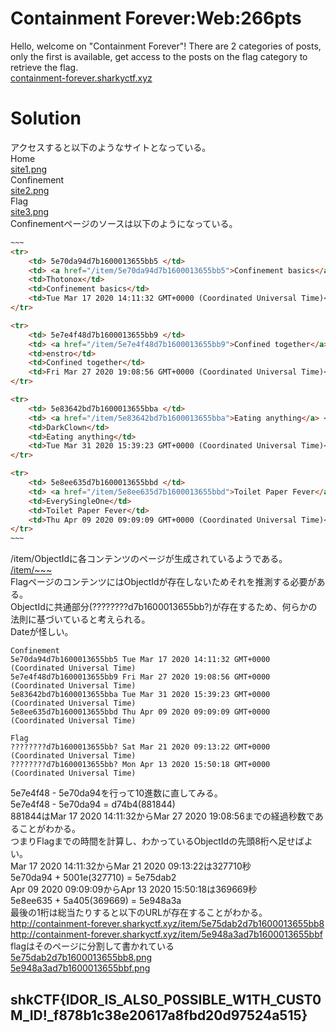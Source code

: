 # Containment Forever:Web:266pts
Hello, welcome on "Containment Forever"! There are 2 categories of posts, only the first is available, get access to the posts on the flag category to retrieve the flag.  
[containment-forever.sharkyctf.xyz](http://containment-forever.sharkyctf.xyz)  

# Solution
アクセスすると以下のようなサイトとなっている。  
Home  
[site1.png](site/site1.png)  
Confinement  
[site2.png](site/site2.png)  
Flag  
[site3.png](site/site3.png)  
Confinementページのソースは以下のようになっている。  
```html
~~~
<tr>
    <td> 5e70da94d7b1600013655bb5 </td>
    <td> <a href="/item/5e70da94d7b1600013655bb5">Confinement basics</a> </td>
    <td>Thotonox</td>
    <td>Confinement basics</td>
    <td>Tue Mar 17 2020 14:11:32 GMT+0000 (Coordinated Universal Time)</td>
</tr>

<tr>
    <td> 5e7e4f48d7b1600013655bb9 </td>
    <td> <a href="/item/5e7e4f48d7b1600013655bb9">Confined together</a> </td>
    <td>enstro</td>
    <td>Confined together</td>
    <td>Fri Mar 27 2020 19:08:56 GMT+0000 (Coordinated Universal Time)</td>
</tr>

<tr>
    <td> 5e83642bd7b1600013655bba </td>
    <td> <a href="/item/5e83642bd7b1600013655bba">Eating anything</a> </td>
    <td>DarkClown</td>
    <td>Eating anything</td>
    <td>Tue Mar 31 2020 15:39:23 GMT+0000 (Coordinated Universal Time)</td>
</tr>

<tr>
    <td> 5e8ee635d7b1600013655bbd </td>
    <td> <a href="/item/5e8ee635d7b1600013655bbd">Toilet Paper Fever</a> </td>
    <td>EverySingleOne</td>
    <td>Toilet Paper Fever</td>
    <td>Thu Apr 09 2020 09:09:09 GMT+0000 (Coordinated Universal Time)</td>
</tr>
~~~
```
/item/ObjectIdに各コンテンツのページが生成されているようである。  
[/item/~~~](site/item)  
FlagページのコンテンツにはObjectIdが存在しないためそれを推測する必要がある。  
ObjectIdに共通部分(????????d7b1600013655bb?)が存在するため、何らかの法則に基づいていると考えられる。  
Dateが怪しい。  
```text
Confinement
5e70da94d7b1600013655bb5 Tue Mar 17 2020 14:11:32 GMT+0000 (Coordinated Universal Time)
5e7e4f48d7b1600013655bb9 Fri Mar 27 2020 19:08:56 GMT+0000 (Coordinated Universal Time)
5e83642bd7b1600013655bba Tue Mar 31 2020 15:39:23 GMT+0000 (Coordinated Universal Time)
5e8ee635d7b1600013655bbd Thu Apr 09 2020 09:09:09 GMT+0000 (Coordinated Universal Time)

Flag
????????d7b1600013655bb? Sat Mar 21 2020 09:13:22 GMT+0000 (Coordinated Universal Time)
????????d7b1600013655bb? Mon Apr 13 2020 15:50:18 GMT+0000 (Coordinated Universal Time)
```
5e7e4f48 - 5e70da94を行って10進数に直してみる。  
5e7e4f48 - 5e70da94 = d74b4(881844)  
881844はMar 17 2020 14:11:32からMar 27 2020 19:08:56までの経過秒数であることがわかる。  
つまりFlagまでの時間を計算し、わかっているObjectIdの先頭8桁へ足せばよい。  
Mar 17 2020 14:11:32からMar 21 2020 09:13:22は327710秒  
5e70da94 + 5001e(327710) = 5e75dab2  
Apr 09 2020 09:09:09からApr 13 2020 15:50:18は369669秒  
5e8ee635 + 5a405(369669) = 5e948a3a  
最後の1桁は総当たりすると以下のURLが存在することがわかる。  
http://containment-forever.sharkyctf.xyz/item/5e75dab2d7b1600013655bb8  
http://containment-forever.sharkyctf.xyz/item/5e948a3ad7b1600013655bbf  
flagはそのページに分割して書かれている  
[5e75dab2d7b1600013655bb8.png](site/flag/5e75dab2d7b1600013655bb8.png)  
[5e948a3ad7b1600013655bbf.png](site/flag/5e948a3ad7b1600013655bbf.png)  

## shkCTF{IDOR_IS_ALS0_P0SSIBLE_W1TH_CUST0M_ID!_f878b1c38e20617a8fbd20d97524a515}